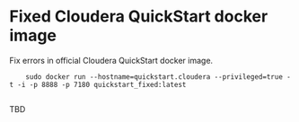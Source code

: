 Fixed Cloudera QuickStart docker image
======================================

Fix errors in official Cloudera QuickStart docker image. 
```
    sudo docker run --hostname=quickstart.cloudera --privileged=true -t -i -p 8888 -p 7180 quickstart_fixed:latest
    
```

TBD